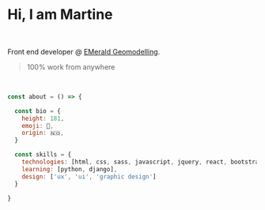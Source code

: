 # Hi, I am Martine 

&nbsp;

Front end developer @ [EMerald Geomodelling](https://www.emerald-geomodelling.com/).

> 100% work from anywhere

&nbsp;

```js
const about = () => {

  const bio = {
    height: 181, 
    emoji: 🦋,
    origin: 🇳🇴,
  }

  const skills = {
    technologies: [html, css, sass, javascript, jquery, react, bootstrap],
    learning: [python, django],
    design: ['ux', 'ui', 'graphic design'] 
  }

}
```






<!--
**martineho/martineho** is a ✨ _special_ ✨ repository because its `README.md` (this file) appears on your GitHub profile.

Here are some ideas to get you started:

- 🔭 I’m currently working on ...
- 🌱 I’m currently learning ...
- 👯 I’m looking to collaborate on ...
- 🤔 I’m looking for help with ...
- 💬 Ask me about ...
- 📫 How to reach me: ...
- 😄 Pronouns: ...
- ⚡ Fun fact: ...
-->
